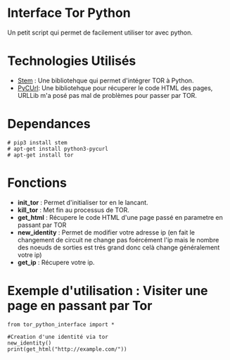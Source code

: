 # Interface Tor Python

Un petit script qui permet de facilement utiliser tor avec python.

# Technologies Utilisés

* [Stem](https://stem.torproject.org/) : Une bibliotehque qui permet d'intégrer TOR à Python.
* [PyCUrl](http://pycurl.io/): Une bibliotehque pour récuperer le code HTML des pages, URLLib m'a posé pas mal de problèmes pour passer par TOR.

# Dependances

``` 
# pip3 install stem
# apt-get install python3-pycurl
# apt-get install tor
```

# Fonctions


* **init_tor** : Permet d'initialiser tor en le lancant.
* **kill_tor** : Met fin au processus de TOR.
* **get_html** : Récupere le code HTML d'une page passé en parametre en passant par TOR
* **new_identity** : Permet de modifier votre adresse ip (en fait le changement de circuit ne change pas foércément
                        l'ip mais le nombre des noeuds de sorties est trés grand donc celà change généralement votre ip)
* **get_ip**   : Récupere votre ip.

# Exemple d'utilisation : Visiter une page en passant par Tor

``` 
from tor_python_interface import *
 
#Creation d'une identité via tor
new_identity()
print(get_html("http://example.com/"))
```